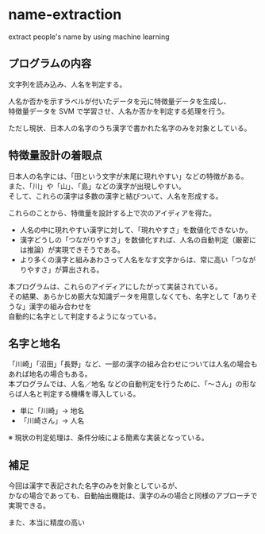 # name-extraction
extract people's name by using machine learning


## プログラムの内容
文字列を読み込み、人名を判定する。  

人名か否かを示すラベルが付いたデータを元に特徴量データを生成し、  
特徴量データを SVM で学習させ、人名か否かを判定する処理を行う。

ただし現状、日本人の名字のうち漢字で書かれた名字のみを対象としている。


## 特徴量設計の着眼点
日本人の名字には、「田という文字が末尾に現れやすい」などの特徴がある。  
また、「川」や「山」、「島」などの漢字が出現しやすい。  
そして、これらの漢字は多数の漢字と結びついて、人名を形成する。  

これらのことから、特徴量を設計する上で次のアイディアを得た。

* 人名の中に現れやすい漢字に対して、「現れやすさ」を数値化できないか。
* 漢字どうしの「つながりやすさ」を数値化すれば、人名の自動判定（厳密には推論）が実現できそうである。
* より多くの漢字と組みあわさって人名をなす文字からは、常に高い「つながりやすさ」が算出される。

本プログラムは、これらのアイディアにしたがって実装されている。  
その結果、あらかじめ膨大な知識データを用意しなくても、名字として「ありそうな」漢字の組み合わせを  
自動的に名字として判定するようになっている。


## 名字と地名
「川崎」「沼田」「長野」など、一部の漢字の組み合わせについては人名の場合もあれば地名の場合もある。  
本プログラムでは、人名／地名 などの自動判定を行うために、「～さん」の形ならば人名と判定する機構を導入している。

* 単に「川崎」-> 地名
* 「川崎さん」-> 人名

※ 現状の判定処理は、条件分岐による簡素な実装となっている。


## 補足
今回は漢字で表記された名字のみを対象としているが、  
かなの場合であっても、自動抽出機能は、漢字のみの場合と同様のアプローチで実現できる。

また、本当に精度の高い
